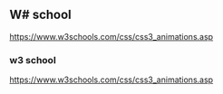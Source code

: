 ## W# school ##
https://www.w3schools.com/css/css3_animations.asp

### w3 school ###

https://www.w3schools.com/css/css3_animations.asp


